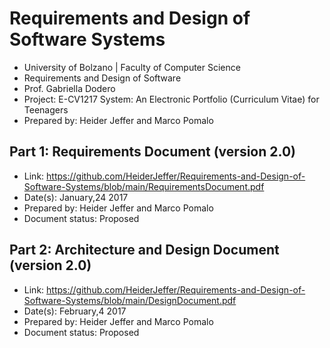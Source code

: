 # Requirements and Design of Software Systems
* University of Bolzano | Faculty of Computer Science
* Requirements and Design of Software
* Prof. Gabriella Dodero
* Project: E-CV1217 System: An Electronic Portfolio (Curriculum Vitae) for Teenagers
* Prepared by: Heider Jeffer and Marco Pomalo

## Part 1: Requirements Document (version 2.0)
* Link: https://github.com/HeiderJeffer/Requirements-and-Design-of-Software-Systems/blob/main/RequirementsDocument.pdf
* Date(s): January,24 2017
* Prepared by: Heider Jeffer and Marco Pomalo
* Document status: Proposed

## Part 2: Architecture and Design Document (version 2.0)
* Link: https://github.com/HeiderJeffer/Requirements-and-Design-of-Software-Systems/blob/main/DesignDocument.pdf
* Date(s): February,4 2017
* Prepared by: Heider Jeffer and Marco Pomalo
* Document status: Proposed